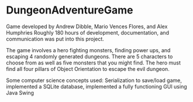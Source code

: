 # DungeonAdventureGame

Game developed by Andrew Dibble, Mario Vences Flores, and Alex Humphries
Roughly 180 hours of development, documentation, and communication was put into this project.

The game involves a hero fighting monsters, finding power ups, and escaping 4 randomly generated dungeons. There are 5 characters to choose from as well as
five monsters that you might find. The hero must find all four pillars of Object Orientation to escape the evil dungeon.

Some computer science concepts used: Serialization to save/load game, implemented a SQLite database, implemented a fully functioning GUI using Java Swing
